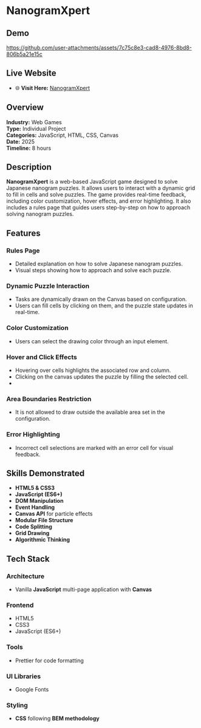 # NanogramXpert

## Demo


https://github.com/user-attachments/assets/7c75c8e3-cad8-4976-8bd8-806b5a21e15c


## Live Website

- 🌐 **Visit Here:** [NanogramXpert](https://marynashavlak.github.io/nanogram-xpert/)

## Overview

**Industry:** Web Games  
**Type:** Individual Project  
**Categories:** JavaScript, HTML, CSS, Canvas  
**Date:** 2025  
**Timeline:** 8 hours  

## Description

**NanogramXpert** is a web-based JavaScript game designed to solve Japanese nanogram puzzles. It allows users to interact with a dynamic grid to fill in cells and solve puzzles. The game provides real-time feedback, including color customization, hover effects, and error highlighting. It also includes a rules page that guides users step-by-step on how to approach solving nanogram puzzles.

## Features

### Rules Page

- Detailed explanation on how to solve Japanese nanogram puzzles.
- Visual steps showing how to approach and solve each puzzle.

### Dynamic Puzzle Interaction

- Tasks are dynamically drawn on the Canvas based on configuration.
- Users can fill cells by clicking on them, and the puzzle state updates in real-time.

### Color Customization

- Users can select the drawing color through an input element.

### Hover and Click Effects

- Hovering over cells highlights the associated row and column.
- Clicking on the canvas updates the puzzle by filling the selected cell.
- 
### Area Boundaries Restriction

- It is not allowed to draw outside the available area set in the configuration.

### Error Highlighting

- Incorrect cell selections are marked with an error cell for visual feedback.

## Skills Demonstrated

- **HTML5 & CSS3**  
- **JavaScript (ES6+)**  
- **DOM Manipulation**  
- **Event Handling**  
- **Canvas API** for particle effects  
- **Modular File Structure**  
- **Code Splitting**  
- **Grid Drawing**  
- **Algorithmic Thinking**  

## Tech Stack

### Architecture

- Vanilla **JavaScript** multi-page application with **Canvas**

### Frontend

- HTML5  
- CSS3  
- JavaScript (ES6+)

### Tools

- Prettier for code formatting

### UI Libraries

- Google Fonts  

### Styling

- **CSS** following **BEM methodology**




